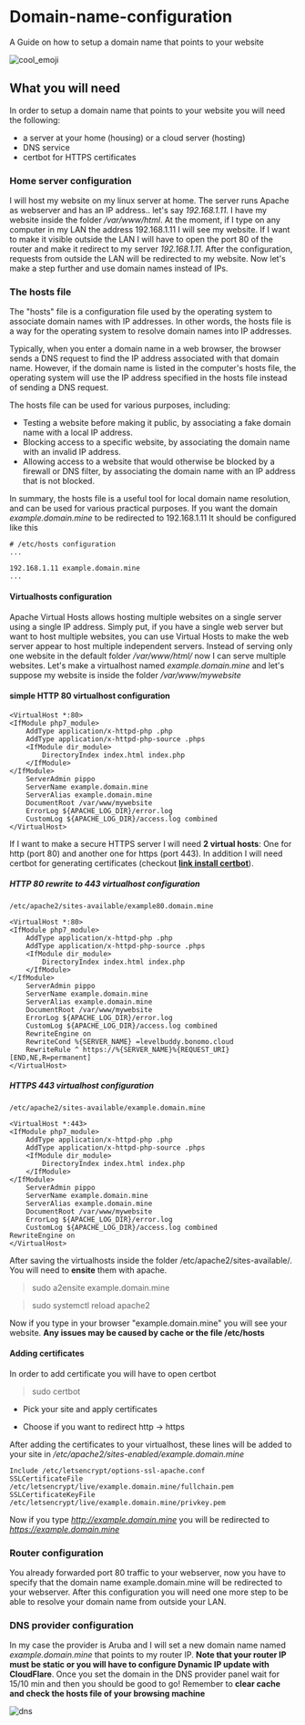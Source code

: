 # Domain-name-configuration
A Guide on how to setup a domain name that points to your website

![cool_emoji](https://user-images.githubusercontent.com/75626033/222993456-342d1c33-e009-4d7c-883c-8bb027a14604.png)
## What you will need
In order to setup a domain name that points to your website you will need the following:
- a server at your home (housing) or a cloud server (hosting)
- DNS service
- certbot for HTTPS certificates
### Home server configuration
I will host my website on my linux server at home. The server runs Apache as webserver and has an IP address.. let's say *192.168.1.11*. I have my website inside the folder */var/www/html*. At the moment, if I type on any computer in my LAN the address 192.168.1.11 I will see my website. If I want to make it visible outside the LAN I will have to open the port 80 of the router and make it redirect to my server *192.168.1.11*. After the configuration, requests from outside the LAN will be redirected to my website. Now let's make a step further and use domain names instead of IPs.
### The hosts file
The "hosts" file is a configuration file used by the operating system to associate domain names with IP addresses. In other words, the hosts file is a way for the operating system to resolve domain names into IP addresses.

Typically, when you enter a domain name in a web browser, the browser sends a DNS request to find the IP address associated with that domain name. However, if the domain name is listed in the computer's hosts file, the operating system will use the IP address specified in the hosts file instead of sending a DNS request.

The hosts file can be used for various purposes, including:

- Testing a website before making it public, by associating a fake domain name with a local IP address.
- Blocking access to a specific website, by associating the domain name with an invalid IP address.
- Allowing access to a website that would otherwise be blocked by a firewall or DNS filter, by associating the domain name with an IP address that is not blocked.

In summary, the hosts file is a useful tool for local domain name resolution, and can be used for various practical purposes.
If you want the domain *example.domain.mine* to be redirected to 192.168.1.11 It should be configured like this
```
# /etc/hosts configuration
...

192.168.1.11 example.domain.mine
...
```
#### Virtualhosts configuration
Apache Virtual Hosts allows hosting multiple websites on a single server using a single IP address. Simply put, if you have a single web server but want to host multiple websites, you can use Virtual Hosts to make the web server appear to host multiple independent servers.
Instead of serving only one website in the default folder */var/www/html/* now I can serve multiple websites.
Let's make a virtualhost named *example.domain.mine* and let's suppose my website is inside the folder */var/www/mywebsite*
#### simple HTTP 80 virtualhost configuration
```
<VirtualHost *:80>
<IfModule php7_module>
    AddType application/x-httpd-php .php
    AddType application/x-httpd-php-source .phps
    <IfModule dir_module>
        DirectoryIndex index.html index.php
    </IfModule>
</IfModule>
    ServerAdmin pippo
    ServerName example.domain.mine
    ServerAlias example.domain.mine
    DocumentRoot /var/www/mywebsite
    ErrorLog ${APACHE_LOG_DIR}/error.log
    CustomLog ${APACHE_LOG_DIR}/access.log combined
</VirtualHost>
```
If I want to make a secure HTTPS server I will need **2 virtual hosts**: One for http (port 80) and another one for https (port 443). In addition I will need certbot for generating certificates (checkout [**link install certbot**](https://certbot.eff.org/)).
##### HTTP 80 rewrite to 443 virtualhost configuration
```
/etc/apache2/sites-available/example80.domain.mine

<VirtualHost *:80>
<IfModule php7_module>
    AddType application/x-httpd-php .php
    AddType application/x-httpd-php-source .phps
    <IfModule dir_module>
        DirectoryIndex index.html index.php
    </IfModule>
</IfModule>
    ServerAdmin pippo
    ServerName example.domain.mine
    ServerAlias example.domain.mine
    DocumentRoot /var/www/mywebsite
    ErrorLog ${APACHE_LOG_DIR}/error.log
    CustomLog ${APACHE_LOG_DIR}/access.log combined
    RewriteEngine on
    RewriteCond %{SERVER_NAME} =levelbuddy.bonomo.cloud
    RewriteRule ^ https://%{SERVER_NAME}%{REQUEST_URI} [END,NE,R=permanent]
</VirtualHost>
```
##### HTTPS 443 virtualhost configuration
```
/etc/apache2/sites-available/example.domain.mine

<VirtualHost *:443>
<IfModule php7_module>
    AddType application/x-httpd-php .php
    AddType application/x-httpd-php-source .phps
    <IfModule dir_module>
        DirectoryIndex index.html index.php
    </IfModule>
</IfModule>
    ServerAdmin pippo
    ServerName example.domain.mine
    ServerAlias example.domain.mine
    DocumentRoot /var/www/mywebsite
    ErrorLog ${APACHE_LOG_DIR}/error.log
    CustomLog ${APACHE_LOG_DIR}/access.log combined
RewriteEngine on
</VirtualHost>
```

After saving the virtualhosts inside the folder /etc/apache2/sites-available/. You will need to **ensite** them with apache.
> sudo a2ensite example.domain.mine

> sudo systemctl reload apache2

Now if you type in your browser "example.domain.mine" you will see your website. **Any issues may be caused by cache or the file /etc/hosts**
#### Adding certificates
In order to add certificate you will have to open certbot
> sudo certbot
- Pick your site and apply certificates

- Choose if you want to redirect http -> https

After adding the certificates to your virtualhost, these lines will be added to your site in */etc/apache2/sites-enabled/example.domain.mine*
```
Include /etc/letsencrypt/options-ssl-apache.conf
SSLCertificateFile /etc/letsencrypt/live/example.domain.mine/fullchain.pem
SSLCertificateKeyFile /etc/letsencrypt/live/example.domain.mine/privkey.pem
```
Now if you type *http://example.domain.mine* you will be redirected to *https://example.domain.mine*
### Router configuration
You already forwarded port 80 traffic to your webserver, now you have to specify that the domain name example.domain.mine will be redirected to your webserver. After this configuration you will need one more step to be able to resolve your domain name from outside your LAN.
### DNS provider configuration
In my case the provider is Aruba and I will set a new domain name named *example.domain.mine* that points to my router IP. **Note that your router IP must be static or you will have to configure Dynamic IP update with CloudFlare**. Once you set the domain in the DNS provider panel wait for 15/10 min and then you should be good to go! Remember to **clear cache and check the hosts file of your browsing machine**

![dns](https://user-images.githubusercontent.com/75626033/222993707-4c2b608b-31fb-484a-b792-2223e4e2bbb9.PNG)

